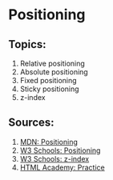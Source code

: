 # Positioning

## Topics:

1. Relative positioning
2. Absolute positioning
3. Fixed positioning
4. Sticky positioning
4. z-index


## Sources:

1. [MDN: Positioning](https://developer.mozilla.org/ru/docs/Learn/CSS/CSS_layout/Positioning)
2. [W3 Schools: Positioning](https://www.w3schools.com/css/css_positioning.asp)
3. [W3 Schools: z-index](https://www.w3schools.com/css/css_z-index.asp)
4. [HTML Academy: Practice](https://htmlacademy.ru/courses/45)

